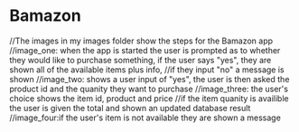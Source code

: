 # Bamazon
//The images in my images folder show the steps for the Bamazon app
//image_one: when the app is started the user is prompted as to whether they would like to purchase something, if the user says "yes", they are shown all of the available items plus info, 
//if they input "no" a message is shown
//image_two: shows a user input of "yes", the user is then asked the product id and the quanity they want to purchase
//image_three: the user's choice shows the item id, product and price
//if the item quanity is availible the user is given the total and shown an updated database result
//image_four:if the user's item is not available they are shown a message
